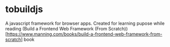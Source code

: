 # tobuildjs
A javascript framework for browser apps. Created for learning pupose while reading (Build a Frontend Web Framework (From Scratch))[https://www.manning.com/books/build-a-frontend-web-framework-from-scratch] book
